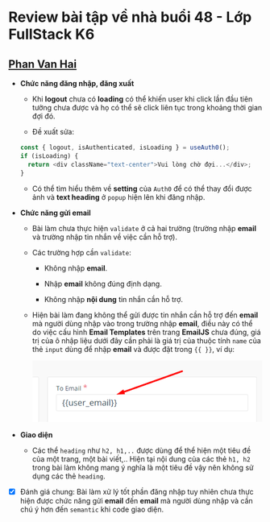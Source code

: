# Review bài tập về nhà buổi 48 - Lớp FullStack K6

## [Phan Van Hai](https://react-04-six.vercel.app/)

- **Chức năng đăng nhập, đăng xuất**

  - Khi **logout** chưa có **loading** có thể khiến user khi click lần đầu tiên tưởng chưa được và họ có thể sẽ click liên tục trong khoảng thời gian đợi đó.

  - Đề xuất sửa:

  ```js
  const { logout, isAuthenticated, isLoading } = useAuth0();
  if (isLoading) {
    return <div className="text-center">Vui lòng chờ đợi...</div>;
  }
  ```

  - Có thể tìm hiểu thêm về **setting** của `Auth0` để có thể thay đổi được ảnh và **text heading** ở `popup` hiện lên khi đăng nhập.

- **Chức năng gửi email**

  - Bài làm chưa thực hiện `validate` ở cả hai trường (trường nhập **email** và trường nhập tin nhắn về việc cần hỗ trợ).

  - Các trường hợp cần `validate`:

    - Không nhập **email**.

    - Nhập **email** không đúng định dạng.

    - Không nhập **nội dung** tin nhắn cần hỗ trợ.

  - Hiện bài làm đang không thể gửi được tin nhắn cần hỗ trợ đến **email** mà người dùng nhập vào trong trường nhập **email**, điều này có thể do việc cấu hình **Email Templates** trên trang **EmailJS** chưa đúng, giá trị của ô nhập liệu dưới đây cần phải là giá trị của thuộc tính `name` của thẻ `input` dùng để nhập **email** và được đặt trong `{{ }}`, ví dụ:

    ![alt text](./images/PVH_01.png)

- **Giao diện**

  - Các thể `heading` như `h2, h1,..` được dùng để thể hiện một tiêu đề của một trang, một bài viết,.. Hiện tại nội dung của các thẻ `h1, h2` trong bài làm không mang ý nghĩa là một tiêu đề vậy nên không sử dụng các thẻ `heading`.

- [x] Đánh giá chung: Bài làm xử lý tốt phần đăng nhập tuy nhiên chưa thực hiện được chức năng gửi **email** đến **email** mà người dùng nhập và cần chú ý hơn đến `semantic` khi code giao diện.
